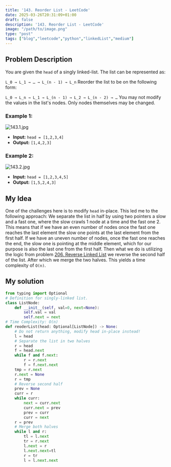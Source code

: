 ```yaml
---
title: '143. Reorder List - LeetCode'
date: 2025-03-26T20:31:09+01:00
draft: false
description: '143. Reorder List - LeetCode'
image: "/path/to/image.png"
type: "post"
tags: ["blog","leetcode","python","linkedList","medium"]
---
```

## Problem Description

You are given the `head` of a singly linked-list. The list can be represented as:

`L_0 → L_1 → … → L_(n - 1) → L_n`
Reorder the list to be on the following form:

`L_0 → L_n → L_1 → L_(n - 1) → L_2 → L_(n - 2) → …`
You may not modify the values in the list's nodes. Only nodes themselves may be changed.

### Example 1:
![143.1.jpg](/images/143.1.jpg)
* **Input:** `head = [1,2,3,4]`
* **Output:** `[1,4,2,3]`
### Example 2:
![143.2.jpg](/images/143.2.jpg)
* **Input:** `head = [1,2,3,4,5]`
* **Output:** `[1,5,2,4,3]`

## My Idea

One of the challenges here is to modify `head` in-place. This led me to the following approach: We separate the list in half by using two pointers a slow and a fast one, where the slow crawls 1 node at a time and the fast one 2. This means that if we have an even number of nodes once the fast one reaches the last element the slow one points at the last element from the first half. If we have an uneven number of nodes, once the fast one reaches the end, the slow one is pointing at the middle element, which for our purpose is also the last one from the first half. Then what we do is utilizing the logic from problem [206. Reverse Linked List](/posts/206.ReverseLinkedList) we reverse the second half of the list. After which we merge the two halves. This yields a time complexity of `O(n)`.

## My solution
```python
from typing import Optional
# Definition for singly-linked list.
class ListNode:
    def __init__(self, val=0, next=None):
        self.val = val
        self.next = next
# Time Complexity: O(n)
def reoderList(head: Optional[ListNode]) -> None:
    # Do not return anything, modify head in-place instead!
    l = head
    # Separate the list in two halves
    r = head
    f = head.next
    while f and f.next:
        r = r.next
        f = f.next.next
    tmp = r.next
    r.next = None
    r = tmp
    # Reverse second half
    prev = None
    curr = r
    while curr:
        next = curr.next
        curr.next = prev
        prev = curr
        curr = next
    r = prev
    # Merge both halves
    while l and r:
        tl = l.next
        tr = r.next
        l.next = r
        l.next.next=tl
        r = tr
        l = l.next.next
```
